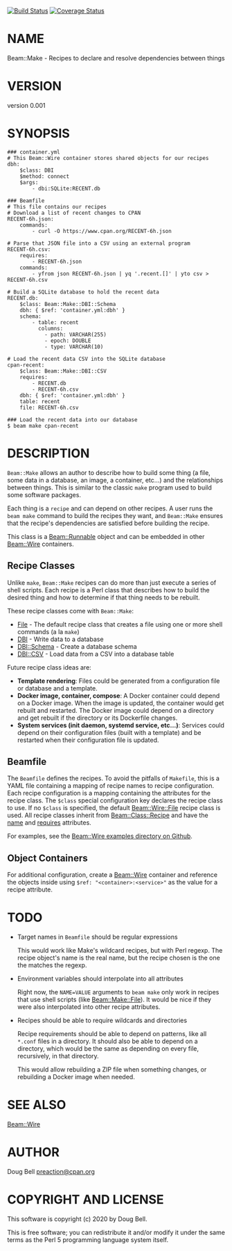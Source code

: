 [![Build Status](https://travis-ci.org/preaction/Beam-Make.svg?branch=master)](https://travis-ci.org/preaction/Beam-Make)
[![Coverage Status](https://coveralls.io/repos/preaction/Beam-Make/badge.svg?branch=master)](https://coveralls.io/r/preaction/Beam-Make?branch=master)

# NAME

Beam::Make - Recipes to declare and resolve dependencies between things

# VERSION

version 0.001

# SYNOPSIS

    ### container.yml
    # This Beam::Wire container stores shared objects for our recipes
    dbh:
        $class: DBI
        $method: connect
        $args:
            - dbi:SQLite:RECENT.db

    ### Beamfile
    # This file contains our recipes
    # Download a list of recent changes to CPAN
    RECENT-6h.json:
        commands:
            - curl -O https://www.cpan.org/RECENT-6h.json

    # Parse that JSON file into a CSV using an external program
    RECENT-6h.csv:
        requires:
            - RECENT-6h.json
        commands:
            - yfrom json RECENT-6h.json | yq '.recent.[]' | yto csv > RECENT-6h.csv

    # Build a SQLite database to hold the recent data
    RECENT.db:
        $class: Beam::Make::DBI::Schema
        dbh: { $ref: 'container.yml:dbh' }
        schema:
            - table: recent
              columns:
                - path: VARCHAR(255)
                - epoch: DOUBLE
                - type: VARCHAR(10)

    # Load the recent data CSV into the SQLite database
    cpan-recent:
        $class: Beam::Make::DBI::CSV
        requires:
            - RECENT.db
            - RECENT-6h.csv
        dbh: { $ref: 'container.yml:dbh' }
        table: recent
        file: RECENT-6h.csv

    ### Load the recent data into our database
    $ beam make cpan-recent

# DESCRIPTION

`Beam::Make` allows an author to describe how to build some thing (a
file, some data in a database, an image, a container, etc...) and the
relationships between things. This is similar to the classic `make`
program used to build some software packages.

Each thing is a `recipe` and can depend on other recipes. A user runs
the `beam make` command to build the recipes they want, and
`Beam::Make` ensures that the recipe's dependencies are satisfied
before building the recipe.

This class is a [Beam::Runnable](https://metacpan.org/pod/Beam::Runnable) object and can be embedded in other
[Beam::Wire](https://metacpan.org/pod/Beam::Wire) containers.

## Recipe Classes

Unlike `make`, `Beam::Make` recipes can do more than just execute
a series of shell scripts. Each recipe is a Perl class that describes
how to build the desired thing and how to determine if that thing needs
to be rebuilt.

These recipe classes come with `Beam::Make`:

- [File](https://metacpan.org/pod/Beam::Make::File) - The default recipe class that creates
a file using one or more shell commands (a la `make`)
- [DBI](https://metacpan.org/pod/Beam::Make::DBI) - Write data to a database
- [DBI::Schema](https://metacpan.org/pod/Beam::Make::DBI::Schema) - Create a database
schema
- [DBI::CSV](https://metacpan.org/pod/Beam::Make::DBI::CSV) - Load data from a CSV into
a database table

Future recipe class ideas are:

- **Template rendering**: Files could be generated from a configuration
file or database and a template.
- **Docker image, container, compose**: A Docker container could depend on
a Docker image. When the image is updated, the container would get
rebuilt and restarted. The Docker image could depend on a directory and
get rebuilt if the directory or its Dockerfile changes.
- **System services (init daemon, systemd service, etc...)**: Services
could depend on their configuration files (built with a template) and be
restarted when their configuration file is updated.

## Beamfile

The `Beamfile` defines the recipes. To avoid the pitfalls of `Makefile`, this is
a YAML file containing a mapping of recipe names to recipe configuration. Each
recipe configuration is a mapping containing the attributes for the recipe class.
The `$class` special configuration key declares the recipe class to use. If no
`$class` is specified, the default [Beam::Wire::File](https://metacpan.org/pod/Beam::Wire::File) recipe class is used.
All recipe classes inherit from [Beam::Class::Recipe](https://metacpan.org/pod/Beam::Class::Recipe) and have the [name](https://metacpan.org/pod/Beam::Class::Recipe#name)
and [requires](https://metacpan.org/pod/Beam::Class::Recipe#requires) attributes.

For examples, see the [Beam::Wire examples directory on
Github](https://github.com/preaction/Beam-Make/tree/master/eg).

## Object Containers

For additional configuration, create a [Beam::Wire](https://metacpan.org/pod/Beam::Wire) container and
reference the objects inside using `$ref: "<container>:<service>"`
as the value for a recipe attribute.

# TODO

- Target names in `Beamfile` should be regular expressions

    This would work like Make's wildcard recipes, but with Perl regexp. The
    recipe object's name is the real name, but the recipe chosen is the one
    the matches the regexp.

- Environment variables should interpolate into all attributes

    Right now, the `NAME=VALUE` arguments to `beam make` only work in
    recipes that use shell scripts (like [Beam::Make::File](https://metacpan.org/pod/Beam::Make::File)). It would be
    nice if they were also interpolated into other recipe attributes.

- Recipes should be able to require wildcards and directories

    Recipe requirements should be able to depend on patterns, like all
    `*.conf` files in a directory. It should also be able to depend on
    a directory, which would be the same as depending on every file,
    recursively, in that directory.

    This would allow rebuilding a ZIP file when something changes, or
    rebuilding a Docker image when needed.

# SEE ALSO

[Beam::Wire](https://metacpan.org/pod/Beam::Wire)

# AUTHOR

Doug Bell <preaction@cpan.org>

# COPYRIGHT AND LICENSE

This software is copyright (c) 2020 by Doug Bell.

This is free software; you can redistribute it and/or modify it under
the same terms as the Perl 5 programming language system itself.
